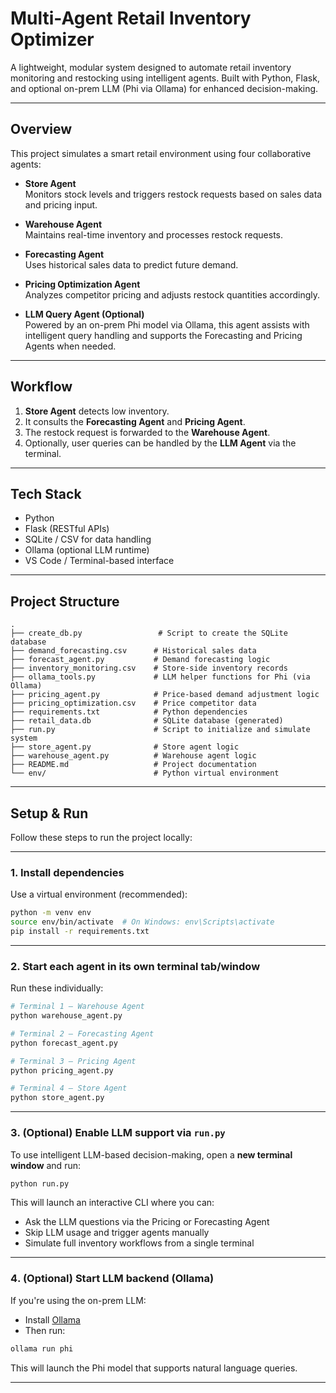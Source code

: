 # Multi-Agent Retail Inventory Optimizer

A lightweight, modular system designed to automate retail inventory monitoring and restocking using intelligent agents. Built with Python, Flask, and optional on-prem LLM (Phi via Ollama) for enhanced decision-making.

---

## Overview

This project simulates a smart retail environment using four collaborative agents:

- **Store Agent**  
  Monitors stock levels and triggers restock requests based on sales data and pricing input.

- **Warehouse Agent**  
  Maintains real-time inventory and processes restock requests.

- **Forecasting Agent**  
  Uses historical sales data to predict future demand.

- **Pricing Optimization Agent**  
  Analyzes competitor pricing and adjusts restock quantities accordingly.

- **LLM Query Agent (Optional)**  
  Powered by an on-prem Phi model via Ollama, this agent assists with intelligent query handling and supports the Forecasting and Pricing Agents when needed.

---

## Workflow

1. **Store Agent** detects low inventory.
2. It consults the **Forecasting Agent** and **Pricing Agent**.
3. The restock request is forwarded to the **Warehouse Agent**.
4. Optionally, user queries can be handled by the **LLM Agent** via the terminal.

---

## Tech Stack

- Python
- Flask (RESTful APIs)
- SQLite / CSV for data handling
- Ollama (optional LLM runtime)
- VS Code / Terminal-based interface

---

## Project Structure

```
.
├── create_db.py                 # Script to create the SQLite database
├── demand_forecasting.csv      # Historical sales data
├── forecast_agent.py           # Demand forecasting logic
├── inventory_monitoring.csv    # Store-side inventory records
├── ollama_tools.py             # LLM helper functions for Phi (via Ollama)
├── pricing_agent.py            # Price-based demand adjustment logic
├── pricing_optimization.csv    # Price competitor data
├── requirements.txt            # Python dependencies
├── retail_data.db              # SQLite database (generated)
├── run.py                      # Script to initialize and simulate system
├── store_agent.py              # Store agent logic
├── warehouse_agent.py          # Warehouse agent logic
├── README.md                   # Project documentation
└── env/                        # Python virtual environment
```

---

## Setup & Run

Follow these steps to run the project locally:

---

### 1️. Install dependencies
Use a virtual environment (recommended):

```bash
python -m venv env
source env/bin/activate  # On Windows: env\Scripts\activate
pip install -r requirements.txt
```

---

### 2️. Start each agent in its own terminal tab/window
Run these individually:

```bash
# Terminal 1 – Warehouse Agent
python warehouse_agent.py

# Terminal 2 – Forecasting Agent
python forecast_agent.py

# Terminal 3 – Pricing Agent
python pricing_agent.py

# Terminal 4 – Store Agent
python store_agent.py
```

---

### 3️. (Optional) Enable LLM support via `run.py`

To use intelligent LLM-based decision-making, open a **new terminal window** and run:

```bash
python run.py
```

This will launch an interactive CLI where you can:
- Ask the LLM questions via the Pricing or Forecasting Agent
- Skip LLM usage and trigger agents manually
- Simulate full inventory workflows from a single terminal

---

### 4️. (Optional) Start LLM backend (Ollama)

If you're using the on-prem LLM:

- Install [Ollama](https://ollama.com)
- Then run:

```bash
ollama run phi
```

This will launch the Phi model that supports natural language queries.

---

